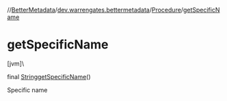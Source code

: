 //[BetterMetadata](../../../index.md)/[dev.warrengates.bettermetadata](../index.md)/[Procedure](index.md)/[getSpecificName](get-specific-name.md)

# getSpecificName

[jvm]\

final [String](https://docs.oracle.com/javase/8/docs/api/java/lang/String.html)[getSpecificName](get-specific-name.md)()

Specific name
